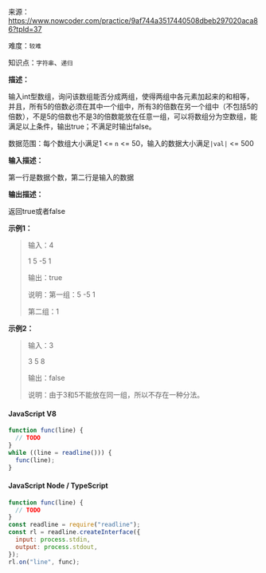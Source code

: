 来源：<https://www.nowcoder.com/practice/9af744a3517440508dbeb297020aca86?tpId=37>

难度：`较难`

知识点：`字符串`、`递归`

**描述：**

输入int型数组，询问该数组能否分成两组，使得两组中各元素加起来的和相等，并且，所有5的倍数必须在其中一个组中，所有3的倍数在另一个组中（不包括5的倍数），不是5的倍数也不是3的倍数能放在任意一组，可以将数组分为空数组，能满足以上条件，输出true；不满足时输出false。

数据范围：每个数组大小满足1 <= `n` <= 50，输入的数据大小满足`|val|` <= 500

**输入描述：**

第一行是数据个数，第二行是输入的数据

**输出描述：**

返回true或者false

**示例1：**

> 输入：4
>
> 1 5 -5 1
>
> 输出：true
>
> 说明：第一组：5 -5 1
>
> 第二组：1

**示例2：**

> 输入：3
>
> 3 5 8
>
> 输出：false
>
> 说明：由于3和5不能放在同一组，所以不存在一种分法。

<!-- tabs:start -->

#### **JavaScript V8**

```javascript
function func(line) {
  // TODO
}
while ((line = readline())) {
  func(line);
}
```

#### **JavaScript Node / TypeScript**

```javascript
function func(line) {
  // TODO
}
const readline = require("readline");
const rl = readline.createInterface({
  input: process.stdin,
  output: process.stdout,
});
rl.on("line", func);
```

<!-- tabs:end -->
